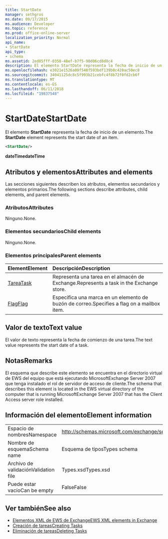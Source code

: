 ```yaml
---
title: StartDate
manager: sethgros
ms.date: 09/17/2015
ms.audience: Developer
ms.topic: reference
ms.prod: office-online-server
localization_priority: Normal
api_name:
- StartDate
api_type:
- schema
ms.assetid: 2ed85fff-0358-48ef-b7f5-90d06cd8d8c4
description: El elemento StartDate representa la fecha de inicio de un elemento.
ms.openlocfilehash: e3021e1526a09f548f593bdf139b0c420ac50ec8
ms.sourcegitcommit: 34041125dc8c5f993b21cebfc4f8b72f0fd2cb6f
ms.translationtype: MT
ms.contentlocale: es-ES
ms.lasthandoff: 06/11/2018
ms.locfileid: "19837548"
---
```

# <a name="startdate"></a><span data-ttu-id="2bc05-103">StartDate</span><span class="sxs-lookup"><span data-stu-id="2bc05-103">StartDate</span></span>

<span data-ttu-id="2bc05-104">El elemento **StartDate** representa la fecha de inicio de un elemento.</span><span class="sxs-lookup"><span data-stu-id="2bc05-104">The **StartDate** element represents the start date of an item.</span></span> 
  
```xml
<StartDate/>
```

<span data-ttu-id="2bc05-105">**dateTime**</span><span class="sxs-lookup"><span data-stu-id="2bc05-105">**dateTime**</span></span>

## <a name="attributes-and-elements"></a><span data-ttu-id="2bc05-106">Atributos y elementos</span><span class="sxs-lookup"><span data-stu-id="2bc05-106">Attributes and elements</span></span>

<span data-ttu-id="2bc05-107">Las secciones siguientes describen los atributos, elementos secundarios y elementos primarios.</span><span class="sxs-lookup"><span data-stu-id="2bc05-107">The following sections describe attributes, child elements, and parent elements.</span></span>
  
### <a name="attributes"></a><span data-ttu-id="2bc05-108">Atributos</span><span class="sxs-lookup"><span data-stu-id="2bc05-108">Attributes</span></span>

<span data-ttu-id="2bc05-109">Ninguno.</span><span class="sxs-lookup"><span data-stu-id="2bc05-109">None.</span></span>
  
### <a name="child-elements"></a><span data-ttu-id="2bc05-110">Elementos secundarios</span><span class="sxs-lookup"><span data-stu-id="2bc05-110">Child elements</span></span>

<span data-ttu-id="2bc05-111">Ninguno.</span><span class="sxs-lookup"><span data-stu-id="2bc05-111">None.</span></span>
  
### <a name="parent-elements"></a><span data-ttu-id="2bc05-112">Elementos principales</span><span class="sxs-lookup"><span data-stu-id="2bc05-112">Parent elements</span></span>

|<span data-ttu-id="2bc05-113">**Element**</span><span class="sxs-lookup"><span data-stu-id="2bc05-113">**Element**</span></span>|<span data-ttu-id="2bc05-114">**Descripción**</span><span class="sxs-lookup"><span data-stu-id="2bc05-114">**Description**</span></span>|
|:-----|:-----|
|[<span data-ttu-id="2bc05-115">Tarea</span><span class="sxs-lookup"><span data-stu-id="2bc05-115">Task</span></span>](task.md) <br/> |<span data-ttu-id="2bc05-116">Representa una tarea en el almacén de Exchange.</span><span class="sxs-lookup"><span data-stu-id="2bc05-116">Represents a task in the Exchange store.</span></span>  <br/> |
|[<span data-ttu-id="2bc05-117">Flag</span><span class="sxs-lookup"><span data-stu-id="2bc05-117">Flag</span></span>](flag.md) <br/> |<span data-ttu-id="2bc05-118">Especifica una marca en un elemento de buzón de correo.</span><span class="sxs-lookup"><span data-stu-id="2bc05-118">Specifies a flag on a mailbox item.</span></span>  <br/> |
   
## <a name="text-value"></a><span data-ttu-id="2bc05-119">Valor de texto</span><span class="sxs-lookup"><span data-stu-id="2bc05-119">Text value</span></span>

<span data-ttu-id="2bc05-120">El valor de texto representa la fecha de comienzo de una tarea.</span><span class="sxs-lookup"><span data-stu-id="2bc05-120">The text value represents the start date of a task.</span></span>
  
## <a name="remarks"></a><span data-ttu-id="2bc05-121">Notas</span><span class="sxs-lookup"><span data-stu-id="2bc05-121">Remarks</span></span>

<span data-ttu-id="2bc05-122">El esquema que describe este elemento se encuentra en el directorio virtual de EWS del equipo que está ejecutando MicrosoftExchange Server 2007 que tenga instalado el rol de servidor de acceso de cliente.</span><span class="sxs-lookup"><span data-stu-id="2bc05-122">The schema that describes this element is located in the EWS virtual directory of the computer that is running MicrosoftExchange Server 2007 that has the Client Access server role installed.</span></span>
  
## <a name="element-information"></a><span data-ttu-id="2bc05-123">Información del elemento</span><span class="sxs-lookup"><span data-stu-id="2bc05-123">Element information</span></span>

|||
|:-----|:-----|
|<span data-ttu-id="2bc05-124">Espacio de nombres</span><span class="sxs-lookup"><span data-stu-id="2bc05-124">Namespace</span></span>  <br/> |http://schemas.microsoft.com/exchange/services/2006/types  <br/> |
|<span data-ttu-id="2bc05-125">Nombre de esquema</span><span class="sxs-lookup"><span data-stu-id="2bc05-125">Schema name</span></span>  <br/> |<span data-ttu-id="2bc05-126">Esquema de tipos</span><span class="sxs-lookup"><span data-stu-id="2bc05-126">Types schema</span></span>  <br/> |
|<span data-ttu-id="2bc05-127">Archivo de validación</span><span class="sxs-lookup"><span data-stu-id="2bc05-127">Validation file</span></span>  <br/> |<span data-ttu-id="2bc05-128">Types.xsd</span><span class="sxs-lookup"><span data-stu-id="2bc05-128">Types.xsd</span></span>  <br/> |
|<span data-ttu-id="2bc05-129">Puede estar vacío</span><span class="sxs-lookup"><span data-stu-id="2bc05-129">Can be empty</span></span>  <br/> |<span data-ttu-id="2bc05-130">False</span><span class="sxs-lookup"><span data-stu-id="2bc05-130">False</span></span>  <br/> |
   
## <a name="see-also"></a><span data-ttu-id="2bc05-131">Ver también</span><span class="sxs-lookup"><span data-stu-id="2bc05-131">See also</span></span>

- [<span data-ttu-id="2bc05-132">Elementos XML de EWS de Exchange</span><span class="sxs-lookup"><span data-stu-id="2bc05-132">EWS XML elements in Exchange</span></span>](ews-xml-elements-in-exchange.md)
- [<span data-ttu-id="2bc05-133">Creación de tareas</span><span class="sxs-lookup"><span data-stu-id="2bc05-133">Creating Tasks</span></span>](http://msdn.microsoft.com/library/0ef97334-e8a0-4f67-a23a-dd9e2bbad49f%28Office.15%29.aspx)
- [<span data-ttu-id="2bc05-134">Eliminación de tareas</span><span class="sxs-lookup"><span data-stu-id="2bc05-134">Deleting Tasks</span></span>](http://msdn.microsoft.com/library/a3d7e25f-8a35-4901-b1d9-d31f418ab340%28Office.15%29.aspx)

